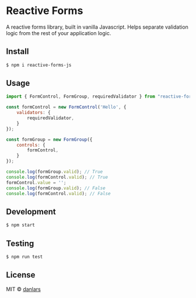 # Reactive Forms

A reactive forms library, built in vanilla Javascript. 
Helps separate validation logic from the rest of your application logic.

## Install

```bash
$ npm i reactive-forms-js
```

## Usage 

```javascript
import { FormControl, FormGroup, requiredValidator } from "reactive-forms-js";

const formControl = new FormControl('Hello', {
    validators: {
        requiredValidator,
    }
});

const formGroup = new FormGroup({
    controls: {
        formControl,
    }
});

console.log(formGroup.valid); // True
console.log(formControl.valid); // True
formControl.value = '';
console.log(formGroup.valid); // False
console.log(formControl.valid); // False
```

## Development

```bash
$ npm start
```

## Testing

```bash
$ npm run test
```

## License
MIT © [danlars](https://github.com/danlars)

